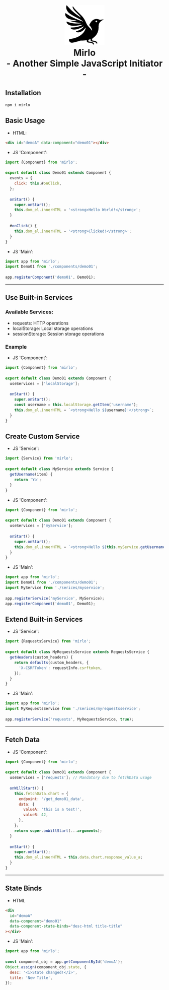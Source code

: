 <h1 align="center">
  <img src="mirlo.png" />
  <div>Mirlo</div>
  <div>- Another Simple JavaScript Initiator -</div>
</h1>

## Installation

```bash
npm i mirlo
```

## Basic Usage

- HTML:

```html
<div id="demoA" data-component="demo01"></div>
```

- JS 'Component':

```javascript
import {Component} from 'mirlo';

export default class Demo01 extends Component {
  events = {
    click: this.#onClick,
  };

  onStart() {
    super.onStart();
    this.dom_el.innerHTML = '<strong>Hello World!</strong>';
  }

  #onClick() {
    this.dom_el.innerHTML = '<strong>Clicked!</strong>';
  }
}
```

- JS 'Main':

```javascript
import app from 'mirlo';
import Demo01 from './components/demo01';

app.registerComponent('demo01', Demo01);
```

---

## Use Built-in Services

### Available Services:

- requests: HTTP operations
- localStorage: Local storage operations
- sessionStorage: Session storage operations

### Example

- JS 'Component':

```javascript
import {Component} from 'mirlo';

export default class Demo01 extends Component {
  useServices = ['localStorage'];

  onStart() {
    super.onStart();
    const username = this.localStorage.getItem('username');
    this.dom_el.innerHTML = `<strong>Hello ${username}!</strong>`;
  }
}
```

## Create Custom Service

- JS 'Service':

```javascript
import {Service} from 'mirlo';

export default class MyService extends Service {
  getUsername(item) {
    return 'Yo';
  }
}
```

- JS 'Component':

```javascript
import {Component} from 'mirlo';

export default class Demo01 extends Component {
  useServices = ['myService'];

  onStart() {
    super.onStart();
    this.dom_el.innerHTML = `<strong>Hello ${this.myService.getUsername()}!</strong>`;
  }
}
```

- JS 'Main':

```javascript
import app from 'mirlo';
import Demo01 from './components/demo01';
import MyService from './serices/myservice';

app.registerService('myService', MyService);
app.registerComponent('demo01', Demo01);
```

## Extend Built-in Services

- JS 'Service':

```javascript
import {RequestsService} from 'mirlo';

export default class MyRequestsService extends RequestsService {
  getHeaders(custom_headers) {
    return defaults(custom_headers, {
      'X-CSRFToken': requestInfo.csrftoken,
    });
  }
}
```

- JS 'Main':

```javascript
import app from 'mirlo';
import MyRequestsService from './serices/myrequestsservice';

app.registerService('requests', MyRequestsService, true);
```

---

## Fetch Data

- JS 'Component':

```javascript
import {Component} from 'mirlo';

export default class Demo01 extends Component {
  useServices = ['requests']; // Mandatory due to fetchData usage

  onWillStart() {
    this.fetchData.chart = {
      endpoint: '/get_demo01_data',
      data: {
        valueA: 'this is a test!',
        valueB: 42,
      },
    };
    return super.onWillStart(...arguments);
  }

  onStart() {
    super.onStart();
    this.dom_el.innerHTML = this.data.chart.response_value_a;
  }
}
```

---

## State Binds

- HTML

```html
<div
  id="demoA"
  data-component="demo01"
  data-component-state-binds="desc-html title-title"
></div>
```

- JS 'Main':

```javascript
import app from 'mirlo';

const component_obj = app.getComponentById('demoA');
Object.assign(component_obj.state, {
  desc: '<i>State changed!</i>',
  title: 'New Title',
});
```
